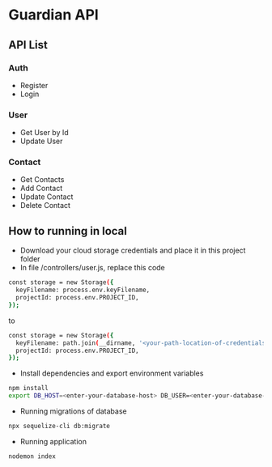 # Guardian API
## API List
### Auth
- Register
- Login

### User
- Get User by Id
- Update User

### Contact
- Get Contacts
- Add Contact
- Update Contact
- Delete Contact

## How to running in local
- Download your cloud storage credentials and place it in this project folder
- In file /controllers/user.js, replace this code
```sh
const storage = new Storage({
  keyFilename: process.env.keyFilename,
  projectId: process.env.PROJECT_ID,
});
```
to
```sh
const storage = new Storage({
  keyFilename: path.join(__dirname, '<your-path-location-of-credentials>'),
  projectId: process.env.PROJECT_ID,
});
```
- Install dependencies and export environment variables
```sh
npm install
export DB_HOST=<enter-your-database-host> DB_USER=<enter-your-database-user> DB_PASSWORD=<enter-your-database-user-password> DB_NAME=<enter-your-database-name> JWT_PASS=<enter-your-jwt-secret-or-private key> PROJECT_ID=<enter-your-gcp-project-id> BUCKET_NAME=<enter-your-cloud-storage-bucket-name>
```
- Running migrations of database
```sh
npx sequelize-cli db:migrate
```
- Running application
```sh
nodemon index
```
